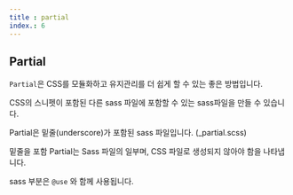 ```yaml
---
title : partial
index.: 6
---
```




## Partial

`Partial`은 CSS를 모듈화하고 유지관리를 더 쉽게 할 수 있는 좋은 방법입니다.

CSS의 스니펫이 포함된 다른 sass 파일에 포함할 수 있는 sass파일을 만들 수 있습니다.



Partial은 밑줄(underscore)가 포함된 sass 파일입니다. (_partial.scss)

밑줄을 포함 Partial는 Sass 파일의 일부며, CSS 파일로 생성되지 않아야 함을 나타냅니다.

sass 부분은 `@use` 와 함께 사용됩니다.





